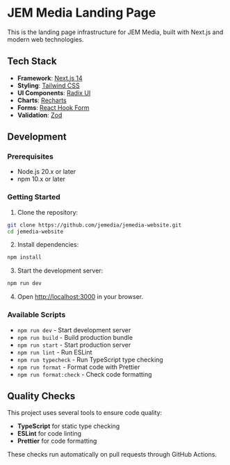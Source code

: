 # JEM Media Landing Page

This is the landing page infrastructure for JEM Media, built with Next.js and modern web technologies.

## Tech Stack

- **Framework**: [Next.js 14](https://nextjs.org/)
- **Styling**: [Tailwind CSS](https://tailwindcss.com/)
- **UI Components**: [Radix UI](https://www.radix-ui.com/)
- **Charts**: [Recharts](https://recharts.org/)
- **Forms**: [React Hook Form](https://react-hook-form.com/)
- **Validation**: [Zod](https://zod.dev/)

## Development

### Prerequisites

- Node.js 20.x or later
- npm 10.x or later

### Getting Started

1. Clone the repository:
```bash
git clone https://github.com/jemedia/jemedia-website.git
cd jemedia-website
```

2. Install dependencies:
```bash
npm install
```

3. Start the development server:
```bash
npm run dev
```

4. Open [http://localhost:3000](http://localhost:3000) in your browser.

### Available Scripts

- `npm run dev` - Start development server
- `npm run build` - Build production bundle
- `npm run start` - Start production server
- `npm run lint` - Run ESLint
- `npm run typecheck` - Run TypeScript type checking
- `npm run format` - Format code with Prettier
- `npm run format:check` - Check code formatting

## Quality Checks

This project uses several tools to ensure code quality:

- **TypeScript** for static type checking
- **ESLint** for code linting
- **Prettier** for code formatting

These checks run automatically on pull requests through GitHub Actions.